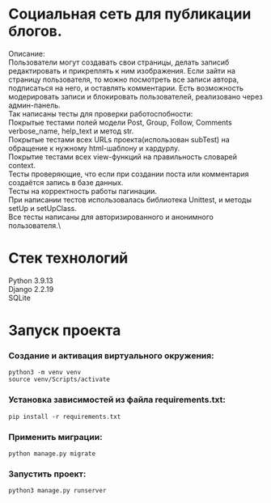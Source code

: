 # Социальная сеть для публикации блогов.
Описание:\
Пользователи могут создавать свои страницы, делать записиб редактировать и прикреплять к ним изображения. Если зайти на страницу пользователя, то можно посмотреть все записи автора, подписаться на него, и оставлять комментарии. Есть возможность модерировать записи и блокировать пользователей, реализовано через админ-панель.\
Так написаны тесты для проверки работоспобности:\
Покрытые тестами полей модели Post, Group, Follow, Comments verbose_name, help_text и метод str.\
Покрытые тестами всех URLs проекта(использован subTest) на обращение к нужному html-шаблону и хардурлу.\
Покрытие тестами всех view-функций на правильность словарей context.\
Тесты проверяющие, что если при создании поста или комментария создаётся запись в базе данных.\
Тесты на корректность работы пагинации.\
При написании тестов использовалась библиотека Unittest, и методы setUp и setUpClass.\
Все тесты написаны для авторизированного и анонимного пользователя.\


# Стек технологий
Python 3.9.13\
Django 2.2.19\
SQLite

# Запуск проекта
### Создание и активация виртуального окружения:
```
python3 -m venv venv
source venv/Scripts/activate
```
### Установка зависимостей из файла requirements.txt:
```
pip install -r requirements.txt
```
### Применить миграции:
```
python manage.py migrate
```
### Запустить проект:
```
python3 manage.py runserver
```

 
